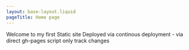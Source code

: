 ```yaml
---
layout: base-layout.liquid
pageTitle: Home page
---
```

Welcome to my first Static site 
Deployed via continous deployment - via direct gh-pages script
only track changes